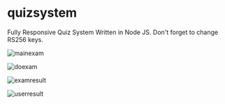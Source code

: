 # quizsystem
Fully Responsive Quiz System Written in Node JS.
Don't forget to change RS256 keys.

![mainexam](https://user-images.githubusercontent.com/47912949/127167342-38412c51-3769-419b-b042-17434f8e215e.png)

![doexam](https://user-images.githubusercontent.com/47912949/127167349-eda2edec-d518-4f7f-85ae-3fe068f7da19.png)

![examresult](https://user-images.githubusercontent.com/47912949/127167377-02e9f8a3-4819-49f1-a9b3-7c28193c53aa.png)


![userresult](https://user-images.githubusercontent.com/47912949/127167326-88f9c141-9b48-4d5c-aff7-a147f7d24177.png)
